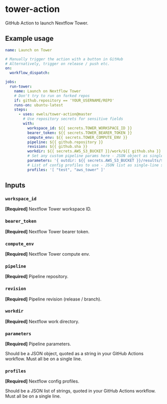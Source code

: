 # tower-action

GitHub Action to launch Nextflow Tower.

## Example usage

```yaml
name: Launch on Tower

# Manually trigger the action with a button in GitHub
# Alternatively, trigger on release / push etc.
on:
  workflow_dispatch:

jobs:
  run-tower:
    name: Launch on Nextflow Tower
    # Don't try to run on forked repos
    if: github.repository == 'YOUR_USERNAME/REPO'
    runs-on: ubuntu-latest
    steps:
      - uses: ewels/tower-action@master
        # Use repository secrets for sensitive fields
        with:
          workspace_id: ${{ secrets.TOWER_WORKSPACE_ID }}
          bearer_token: ${{ secrets.TOWER_BEARER_TOKEN }}
          compute_env: ${{ secrets.TOWER_COMPUTE_ENV }}
          pipeline: ${{ github.repository }}
          revision: ${{ github.sha }}
          workdir: ${{ secrets.AWS_S3_BUCKET }}/work/${{ github.sha }}
          # Set any custom pipeline params here - JSON object as single-line string
          parameters: '{ outdir: ${{ secrets.AWS_S3_BUCKET }}/results/${{ github.sha }} }'
          # List of config profiles to use - JSON list as single-line string
          profiles: '[ "test", "aws_tower" ]'
```

## Inputs

### `workspace_id`

**[Required]** Nextflow Tower workspace ID.

### `bearer_token`

**[Required]** Nextflow Tower bearer token.

### `compute_env`

**[Required]** Nextflow Tower compute env.

### `pipeline`

**[Required]** Pipeline repository.

### `revision`

**[Required]** Pipeline revision (release / branch).

### `workdir`

**[Required]** Nextflow work directory.

### `parameters`

**[Required]** Pipeline parameters.

Should be a JSON object, quoted as a string in your GitHub Actions workflow.
Must all be on a single line.

### `profiles`

**[Required]** Nextflow config profiles.

Should be a JSON list of strings, quoted in your GitHub Actions workflow.
Must all be on a single line.
